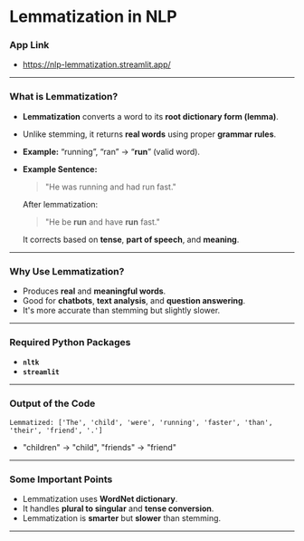 # Lemmatization in NLP
### App Link
- https://nlp-lemmatization.streamlit.app/
---
### What is Lemmatization?
- **Lemmatization** converts a word to its **root dictionary form (lemma)**.
- Unlike stemming, it returns **real words** using proper **grammar rules**.
- **Example:** “running”, “ran” → “**run**” (valid word).
- **Example Sentence:**

  > "He was running and had run fast."

  After lemmatization:

  > "He be **run** and have **run** fast."

  It corrects based on **tense**, **part of speech**, and **meaning**.
---
### Why Use Lemmatization?
- Produces **real** and **meaningful words**.
- Good for **chatbots**, **text analysis**, and **question answering**.
- It's more accurate than stemming but slightly slower.
---
### Required Python Packages
- **`nltk`**
- **`streamlit`**
---
### Output of the Code

```
Lemmatized: ['The', 'child', 'were', 'running', 'faster', 'than', 'their', 'friend', '.']
```

- "children" → "child", "friends" → "friend"
 
 ---
 ### Some Important Points
- Lemmatization uses **WordNet dictionary**.
- It handles **plural to singular** and **tense conversion**.
- Lemmatization is **smarter** but **slower** than stemming.
---
